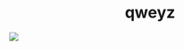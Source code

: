<h1 align="center">qweyz</h1>
<a href="https://discord.com/users/1252070260451053633"><img src="https://lanyard.cnrad.dev/api/1252070260451053633?showDisplayName=true&theme=light" /></a>
<a src="https://tryhackme.com/api/v2/badges/public-profile?userPublicId=3977760" style='border:none;'></a>

